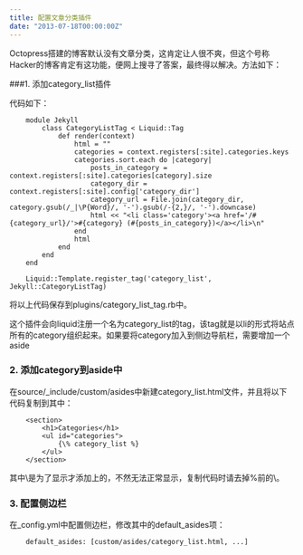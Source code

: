 ```yaml
---
title: 配置文章分类插件
date: "2013-07-18T00:00:00Z"
---
```

Octopress搭建的博客默认没有文章分类，这肯定让人很不爽，但这个号称Hacker的博客肯定有这功能，便网上搜寻了答案，最终得以解决。方法如下：

###1. 添加category\_list插件

代码如下：

```
    module Jekyll
        class CategoryListTag < Liquid::Tag
            def render(context)
                html = ""
                categories = context.registers[:site].categories.keys
                categories.sort.each do |category|
                    posts_in_category = context.registers[:site].categories[category].size
                    category_dir = context.registers[:site].config['category_dir']
                    category_url = File.join(category_dir, category.gsub(/_|\P{Word}/, '-').gsub(/-{2,}/, '-').downcase)
                    html << "<li class='category'><a href='/#{category_url}/'>#{category} (#{posts_in_category})</a></li>\n"
                end
                html
            end
        end
    end

    Liquid::Template.register_tag('category_list', Jekyll::CategoryListTag)
```

将以上代码保存到plugins/category\_list\_tag.rb中。

这个插件会向liquid注册一个名为category\_list的tag，该tag就是以li的形式将站点所有的category组织起来。如果要将category加入到侧边导航栏，需要增加一个aside

### 2. 添加category到aside中

在source/\_include/custom/asides中新建category\_list.html文件，并且将以下代码复制到其中：

```
    <section>
        <h1>Categories</h1>
        <ul id="categories">
            {\% category_list %}
        </ul>
    </section>
```

其中\是为了显示才添加上的，不然无法正常显示，复制代码时请去掉%前的\。

### 3. 配置侧边栏

在\_config.yml中配置侧边栏，修改其中的default\_asides项：

```
    default_asides: [custom/asides/category_list.html, ...]
```
